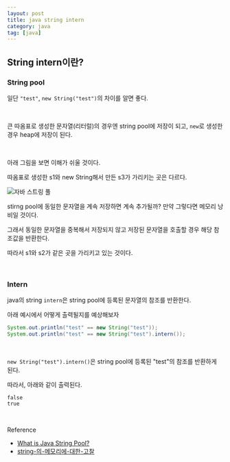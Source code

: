 ```yaml
---
layout: post
title: java string intern
category: java
tag: [java]
---
```


## String intern이란?

### String pool

일단 `"test"`, `new String("test")`의 차이를 알면 좋다.


<br>


큰 따옴표로 생성한 문자열(리터럴)의 경우엔 string pool에 저장이 되고, `new`로 생성한 경우 heap에 저장이 된다.


<br>


아래 그림을 보면 이해가 쉬울 것이다. 

따옴표로 생성한 s1와 new String해서 만든 s3가 가리키는 곳은 다르다.



![자바 스트링 풀](https://cdn.journaldev.com/wp-content/uploads/2012/11/String-Pool-Java1-450x249.png)



stirng pool에 동일한 문자열을 계속 저장하면 계속 추가될까? 만약 그렇다면 메모리 낭비일 것이다. 

그래서 동일한 문자열을 중복해서 저장되지 않고 저장된 문자열을 호출할 경우 해당 참조값을 반환한다.

따라서 s1와 s2가 같은 곳을 가리키고 있는 것이다.


<br>


### Intern

java의 string `intern`은 string pool에 등록된 문자열의 참조를 반환한다.



아래 예시에서 어떻게 출력될지를 예상해보자

```java
System.out.println("test" == new String("test"));
System.out.println("test" == new String("test").intern());
```

<br>


`new String("test").intern()`은 string pool에 등록된 "test"의 참조를 반환하게 된다.

따라서, 아래와 같이 출력된다.


```
false
true
```

<br>


Reference

* [What is Java String Pool?](https://www.journaldev.com/797/what-is-java-string-pool)
* [string-의-메모리에-대한-고찰](<https://medium.com/@joongwon/string-%EC%9D%98-%EB%A9%94%EB%AA%A8%EB%A6%AC%EC%97%90-%EB%8C%80%ED%95%9C-%EA%B3%A0%EC%B0%B0-57af94cbb6bc>)
